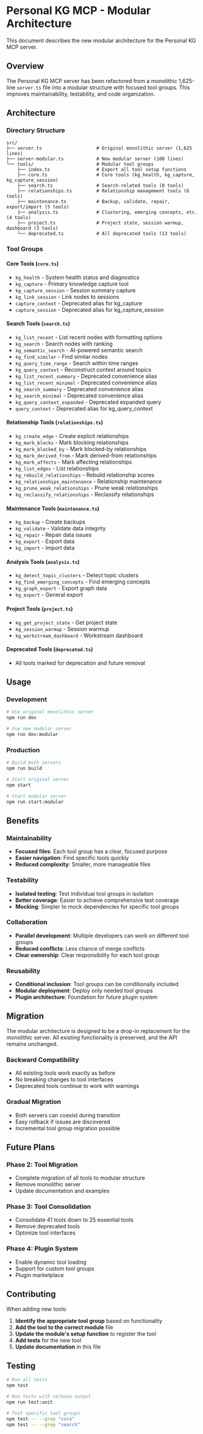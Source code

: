 # Personal KG MCP - Modular Architecture

This document describes the new modular architecture for the Personal KG MCP server.

## Overview

The Personal KG MCP server has been refactored from a monolithic 1,625-line `server.ts` file into a modular structure with focused tool groups. This improves maintainability, testability, and code organization.

## Architecture

### Directory Structure

```
src/
├── server.ts                    # Original monolithic server (1,625 lines)
├── server-modular.ts            # New modular server (100 lines)
└── tools/                       # Modular tool groups
    ├── index.ts                 # Export all tool setup functions
    ├── core.ts                  # Core tools (kg_health, kg_capture, kg_capture_session)
    ├── search.ts                # Search-related tools (8 tools)
    ├── relationships.ts         # Relationship management tools (6 tools)
    ├── maintenance.ts           # Backup, validate, repair, export/import (5 tools)
    ├── analysis.ts              # Clustering, emerging concepts, etc. (4 tools)
    ├── project.ts               # Project state, session warmup, dashboard (3 tools)
    └── deprecated.ts            # All deprecated tools (13 tools)
```

### Tool Groups

#### Core Tools (`core.ts`)
- `kg_health` - System health status and diagnostics
- `kg_capture` - Primary knowledge capture tool
- `kg_capture_session` - Session summary capture
- `kg_link_session` - Link nodes to sessions
- `capture_context` - Deprecated alias for kg_capture
- `capture_session` - Deprecated alias for kg_capture_session

#### Search Tools (`search.ts`)
- `kg_list_recent` - List recent nodes with formatting options
- `kg_search` - Search nodes with ranking
- `kg_semantic_search` - AI-powered semantic search
- `kg_find_similar` - Find similar nodes
- `kg_query_time_range` - Search within time ranges
- `kg_query_context` - Reconstruct context around topics
- `kg_list_recent_summary` - Deprecated convenience alias
- `kg_list_recent_minimal` - Deprecated convenience alias
- `kg_search_summary` - Deprecated convenience alias
- `kg_search_minimal` - Deprecated convenience alias
- `kg_query_context_expanded` - Deprecated expanded query
- `query_context` - Deprecated alias for kg_query_context

#### Relationship Tools (`relationships.ts`)
- `kg_create_edge` - Create explicit relationships
- `kg_mark_blocks` - Mark blocking relationships
- `kg_mark_blocked_by` - Mark blocked-by relationships
- `kg_mark_derived_from` - Mark derived-from relationships
- `kg_mark_affects` - Mark affecting relationships
- `kg_list_edges` - List relationships
- `kg_rebuild_relationships` - Rebuild relationship scores
- `kg_relationships_maintenance` - Relationship maintenance
- `kg_prune_weak_relationships` - Prune weak relationships
- `kg_reclassify_relationships` - Reclassify relationships

#### Maintenance Tools (`maintenance.ts`)
- `kg_backup` - Create backups
- `kg_validate` - Validate data integrity
- `kg_repair` - Repair data issues
- `kg_export` - Export data
- `kg_import` - Import data

#### Analysis Tools (`analysis.ts`)
- `kg_detect_topic_clusters` - Detect topic clusters
- `kg_find_emerging_concepts` - Find emerging concepts
- `kg_graph_export` - Export graph data
- `kg_export` - General export

#### Project Tools (`project.ts`)
- `kg_get_project_state` - Get project state
- `kg_session_warmup` - Session warmup
- `kg_workstream_dashboard` - Workstream dashboard

#### Deprecated Tools (`deprecated.ts`)
- All tools marked for deprecation and future removal

## Usage

### Development

```bash
# Use original monolithic server
npm run dev

# Use new modular server
npm run dev:modular
```

### Production

```bash
# Build both servers
npm run build

# Start original server
npm start

# Start modular server
npm run start:modular
```

## Benefits

### Maintainability
- **Focused files**: Each tool group has a clear, focused purpose
- **Easier navigation**: Find specific tools quickly
- **Reduced complexity**: Smaller, more manageable files

### Testability
- **Isolated testing**: Test individual tool groups in isolation
- **Better coverage**: Easier to achieve comprehensive test coverage
- **Mocking**: Simpler to mock dependencies for specific tool groups

### Collaboration
- **Parallel development**: Multiple developers can work on different tool groups
- **Reduced conflicts**: Less chance of merge conflicts
- **Clear ownership**: Clear responsibility for each tool group

### Reusability
- **Conditional inclusion**: Tool groups can be conditionally included
- **Modular deployment**: Deploy only needed tool groups
- **Plugin architecture**: Foundation for future plugin system

## Migration

The modular architecture is designed to be a drop-in replacement for the monolithic server. All existing functionality is preserved, and the API remains unchanged.

### Backward Compatibility
- All existing tools work exactly as before
- No breaking changes to tool interfaces
- Deprecated tools continue to work with warnings

### Gradual Migration
- Both servers can coexist during transition
- Easy rollback if issues are discovered
- Incremental tool group migration possible

## Future Plans

### Phase 2: Tool Migration
- Complete migration of all tools to modular structure
- Remove monolithic server
- Update documentation and examples

### Phase 3: Tool Consolidation
- Consolidate 41 tools down to 25 essential tools
- Remove deprecated tools
- Optimize tool interfaces

### Phase 4: Plugin System
- Enable dynamic tool loading
- Support for custom tool groups
- Plugin marketplace

## Contributing

When adding new tools:

1. **Identify the appropriate tool group** based on functionality
2. **Add the tool to the correct module** file
3. **Update the module's setup function** to register the tool
4. **Add tests** for the new tool
5. **Update documentation** in this file

## Testing

```bash
# Run all tests
npm test

# Run tests with verbose output
npm run test:unit

# Test specific tool groups
npm test -- --grep "core"
npm test -- --grep "search"
```
